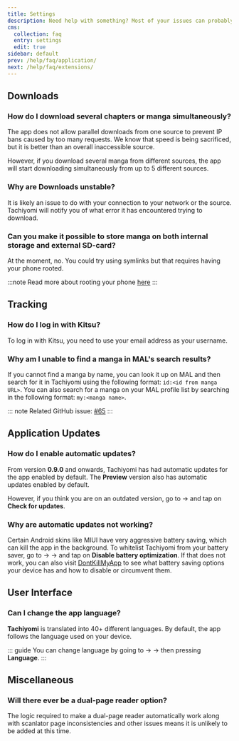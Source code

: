 ```yaml
---
title: Settings
description: Need help with something? Most of your issues can probably be solved from this page.
cms:
  collection: faq
  entry: settings
  edit: true
sidebar: default
prev: /help/faq/application/
next: /help/faq/extensions/
---
```



## Downloads

### How do I download several chapters or manga simultaneously?
The app does not allow parallel downloads from one source to prevent IP bans caused by too many requests. We know that speed is being sacrificed, but it is better than an overall inaccessible source.

However, if you download several manga from different sources, the app will start downloading simultaneously from up to 5 different sources.
### Why are Downloads unstable?
It is likely an issue to do with your connection to your network or the source. Tachiyomi will notify you of what error it has encountered trying to download.

### Can you make it possible to store manga on both internal storage and external SD-card?
At the moment, no. You could try using symlinks but that requires having your phone rooted.

:::note
Read more about rooting your phone [here](https://www.xda-developers.com/root/)
:::

## Tracking

### How do I log in with Kitsu?
To log in with Kitsu, you need to use your email address as your username.

### Why am I unable to find a manga in MAL's search results?
If you cannot find a manga by name, you can look it up on MAL and then search for it in Tachiyomi using the following format: `id:<id from manga URL>`. You can also search for a manga on your MAL profile list by searching in the following format: `my:<manga name>`.

::: note
Related GitHub issue: [#65](https://github.com/tachiyomiorg/tachiyomi/issues/65)
:::


## Application Updates

### How do I enable automatic updates?
From version **0.9.0** and onwards, Tachiyomi has had automatic updates for the app enabled by default. The **Preview** version also has automatic updates enabled by default.

However, if you think you are on an outdated version, go to <Navigation item="more"/> → <Navigation item="about"/> and tap on **Check for updates**.

### Why are automatic updates not working?

Certain Android skins like MIUI have very aggressive battery saving, which can kill the app in the background. To whitelist Tachiyomi from your battery saver, go to <Navigation item="more"/> → <Navigation item="settings"/> → <Navigation item="settings_advanced"/> and tap on **Disable battery optimization**. If that does not work, you can also visit [DontKillMyApp](https://dontkillmyapp.com/) to see what battery saving options your device has and how to disable or circumvent them.

## User Interface

### Can I change the app language?
**Tachiyomi** is translated into 40+ different languages. By default, the app follows the language used on your device.

::: guide
You can change language by going to <Navigation item="more"/> → <Navigation item="settings"/> → <Navigation item="settings_general"/> then pressing **Language**.
:::


## Miscellaneous

### Will there ever be a dual-page reader option?
The logic required to make a dual-page reader automatically work along with scanlator page inconsistencies and other issues means it is unlikely to be added at this time.

